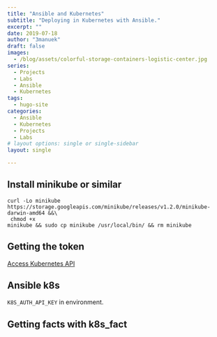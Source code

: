 ```yaml
---
title: "Ansible and Kubernetes"
subtitle: "Deploying in Kubernetes with Ansible."
excerpt: ""
date: 2019-07-18
author: "3manuek"
draft: false
images:
  - /blog/assets/colorful-storage-containers-logistic-center.jpg
series:
  - Projects
  - Labs
  - Ansible
  - Kubernetes
tags:
  - hugo-site
categories:
  - Ansible
  - Kubernetes
  - Projects
  - Labs
# layout options: single or single-sidebar
layout: single

---
```


## Install minikube or similar


[](https://github.com/kubernetes/minikube/releases)

```
curl -Lo minikube https://storage.googleapis.com/minikube/releases/v1.2.0/minikube-darwin-amd64 &&\
 chmod +x 
minikube && sudo cp minikube /usr/local/bin/ && rm minikube
```


## Getting the token

[Access Kubernetes API](https://kubernetes.io/docs/tasks/administer-cluster/access-cluster-api/)


## Ansible k8s 


[](https://docs.ansible.com/ansible/latest/modules/k8s_module.html#k8s-raw-module)

`K8S_AUTH_API_KEY` in environment.

## Getting facts with k8s_fact

[](https://docs.ansible.com/ansible/latest/modules/k8s_facts_module.html#k8s-facts-module)